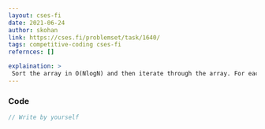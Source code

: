 ```yaml
---
layout: cses-fi
date: 2021-06-24
author: skohan
link: https://cses.fi/problemset/task/1640/
tags: competitive-coding cses-fi
refernces: []

explaination: >
 Sort the array in O(NlogN) and then iterate through the array. For each element A, binary search the array for sum - A. 
---
```

<!-- more -->

### Code


```cpp
// Write by yourself
```
